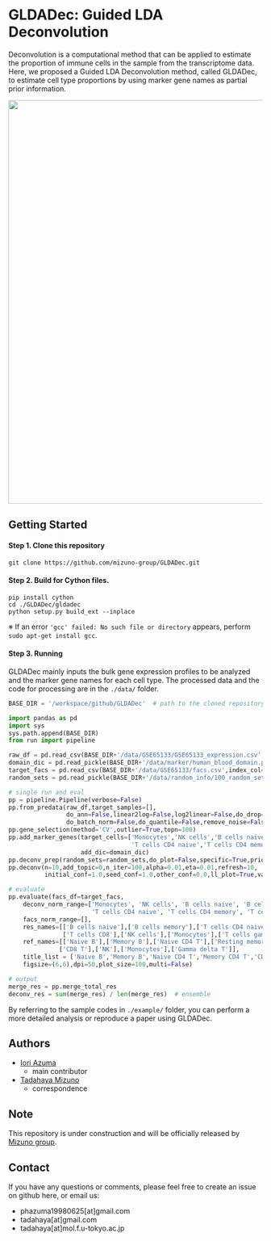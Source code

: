 # GLDADec: Guided LDA Deconvolution
Deconvolution is a computational method that can be applied to estimate the proportion of immune cells in the sample from the transcriptome data.
Here, we proposed a Guided LDA Deconvolution method, called GLDADec, to estimate cell type proportions by using marker gene names as partial prior information.

<img src="https://github.com/mizuno-group/LiverDeconv/assets/92911852/93c7c6dc-ec6d-4471-824d-23efecd38e75" width=800>

## Getting Started
#### Step 1. Clone this repository
```
git clone https://github.com/mizuno-group/GLDADec.git
```

#### Step 2. Build for Cython files.
```
pip install cython
cd ./GLDADec/gldadec
python setup.py build_ext --inplace
```
※ If an error ```'gcc' failed: No such file or directory``` appears, perform  ```sudo apt-get install gcc```.

#### Step 3. Running
GLDADec mainly inputs the bulk gene expression profiles to be analyzed and the marker gene names for each cell type. The processed data and the code for processing are in the ```./data/``` folder.

``` Python
BASE_DIR = '/workspace/github/GLDADec'  # path to the cloned repository

import pandas as pd
import sys
sys.path.append(BASE_DIR)
from run import pipeline

raw_df = pd.read_csv(BASE_DIR+'/data/GSE65133/GSE65133_expression.csv',index_col=0)  # bulk gene expression
domain_dic = pd.read_pickle(BASE_DIR+'/data/marker/human_blood_domain.pkl')  # marker gene names for each cell type
target_facs = pd.read_csv(BASE_DIR+'/data/GSE65133/facs.csv',index_col=0)/100  # true values measured by FACS
random_sets = pd.read_pickle(BASE_DIR+'/data/random_info/100_random_sets.pkl')

# single run and eval
pp = pipeline.Pipeline(verbose=False)
pp.from_predata(raw_df,target_samples=[],
                do_ann=False,linear2log=False,log2linear=False,do_drop=True,
                do_batch_norm=False,do_quantile=False,remove_noise=False)
pp.gene_selection(method='CV',outlier=True,topn=100)
pp.add_marker_genes(target_cells=['Monocytes','NK cells','B cells naive','B cells memory',
                                  'T cells CD4 naive','T cells CD4 memory','T cells CD8','T cells gamma delta'],
                    add_dic=domain_dic)
pp.deconv_prep(random_sets=random_sets,do_plot=False,specific=True,prior_norm=True,norm_scale=10,minmax=False,mm_scale=10)
pp.deconv(n=10,add_topic=0,n_iter=100,alpha=0.01,eta=0.01,refresh=10,
          initial_conf=1.0,seed_conf=1.0,other_conf=0.0,ll_plot=True,var_plot=False)

# evaluate
pp.evaluate(facs_df=target_facs,
    deconv_norm_range=['Monocytes', 'NK cells', 'B cells naive', 'B cells memory',
                       'T cells CD4 naive', 'T cells CD4 memory', 'T cells CD8', 'T cells gamma delta'],
    facs_norm_range=[],
    res_names=[['B cells naive'],['B cells memory'],['T cells CD4 naive'],['T cells CD4 memory'],
               ['T cells CD8'],['NK cells'],['Monocytes'],['T cells gamma delta']],
    ref_names=[['Naive B'],['Memory B'],['Naive CD4 T'],['Resting memory CD4 T', 'Activated memory CD4 T'],
              ['CD8 T'],['NK'],['Monocytes'],['Gamma delta T']],
    title_list = ['Naive B','Memory B','Naive CD4 T','Memory CD4 T','CD8 T','NK','Monocytes','Gamma delta T'],
    figsize=(6,6),dpi=50,plot_size=100,multi=False)

# output
merge_res = pp.merge_total_res
deconv_res = sum(merge_res) / len(merge_res)  # ensemble
```
By referring to the sample codes in  ```./example/``` folder, you can perform a more detailed analysis or reproduce a paper using GLDADec.

## Authors
- [Iori Azuma](https://github.com/groovy-phazuma)  
    - main contributor  
- [Tadahaya Mizuno](https://github.com/tadahayamiz)  
    - correspondence  

## Note
This repository is under construction and will be officially released by [Mizuno group](https://github.com/mizuno-group).  

## Contact
If you have any questions or comments, please feel free to create an issue on github here, or email us:  
- phazuma19980625[at]gmail.com  
- tadahaya[at]gmail.com  
- tadahaya[at]mol.f.u-tokyo.ac.jp  

